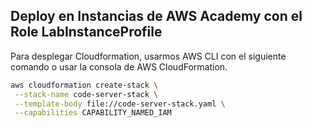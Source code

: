 ## Deploy en Instancias de AWS Academy con el Role LabInstanceProfile

Para desplegar Cloudformation, usarmos AWS CLI con el siguiente comando o usar la consola de AWS CloudFormation.

```bash
aws cloudformation create-stack \
 --stack-name code-server-stack \
 --template-body file://code-server-stack.yaml \
 --capabilities CAPABILITY_NAMED_IAM
```